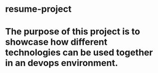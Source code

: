 # resume-project

# The purpose of this project is to showcase how different technologies can be used together in an devops environment. 
